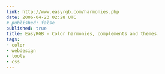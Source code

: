 ```yaml
---
link: http://www.easyrgb.com/harmonies.php
date: 2006-04-23 02:28 UTC
# published: false
published: true
title: EasyRGB - Color harmonies, complements and themes.
tags:
- color
- webdesign
- tools
- css
---
```



